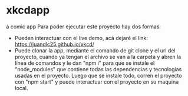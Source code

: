 # xkcdapp
a comic app
Para poder ejecutar este proyecto hay dos formas:

  - Pueden interactuar con el live demo, acá dejaré el link: https://juandlc25.github.io/xkcd/
  - Puede clonar la app, mediante el comando de git clone y el url del proyecto, cuando ya tengan el archivo se van a la carpeta y abren la línea de comandos y le dan "npm i" 
  para que se instale el "node_modules" que contiene todas las dependencias y tecnologias usadas en el proyecto. Luego que se instale todo, 
  corren el proyecto con "npm start" y puede interactuar con el proyecto en su maquina local.
